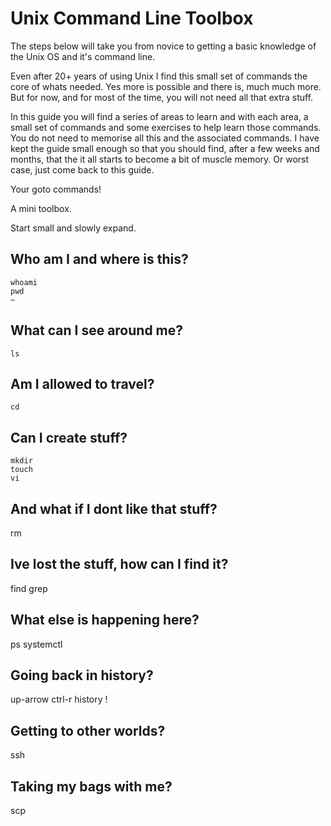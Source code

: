 # Unix Command Line Toolbox
The steps below will take you from novice to getting a basic knowledge of the Unix OS and it's command line.

Even after 20+ years of using Unix I find this small set of commands the core of whats needed. Yes more is possible and there is, much much more. But for now, and for most of the time, you will not need all that extra stuff.

In this guide you will find a series of areas to learn and with each area, a small set of commands and some exercises to help learn those commands. You do not need to memorise all this and the associated commands. I have kept the guide small enough so that you should find, after a few weeks and months, that the it all starts to become a bit of muscle memory. Or worst case, just come back to this guide.

Your goto commands!

A mini toolbox.

Start small and slowly expand.


## Who am I and where is this?
```shell
whoami
pwd
~
```

## What can I see around me?
```shell
ls
```

## Am I allowed to travel?
```shell
cd
```

## Can I create stuff?
```shell
mkdir
touch
vi
```

## And what if I dont like that stuff?
rm

## Ive lost the stuff, how can I find it?
find grep

## What else is happening here?
ps systemctl

## Going back in history?
up-arrow ctrl-r history !

## Getting to other worlds?
ssh

## Taking my bags with me?
scp
